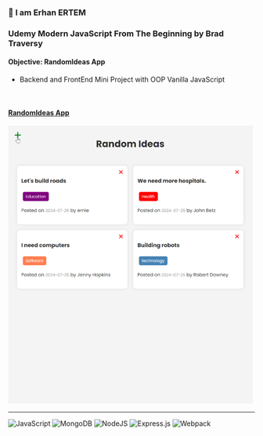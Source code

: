 ### 👋 **I am Erhan ERTEM**

### Udemy Modern JavaScript From The Beginning by Brad Traversy

#### **Objective:** RandomIdeas App

-  Backend and FrontEnd Mini Project with OOP Vanilla JavaScript

&emsp;

#### [RandomIdeas App](https://app-random-ideas.onrender.com/)
<img src="./screenshot.webp" width="500px"/>

---

![JavaScript](https://img.shields.io/badge/Javascript-%23323330.svg?style=square&logo=javascript&logoColor=%23F7DF1E) ![MongoDB](https://img.shields.io/badge/MongoDB-%234ea94b.svg?style=square&logo=mongodb&logoColor=white) ![NodeJS](https://img.shields.io/badge/node.js-6DA55F?style=square&logo=node.js&logoColor=white) ![Express.js](https://img.shields.io/badge/express.js-%23404d59.svg?style=square&logo=express&logoColor=%2361DAFB) ![Webpack](https://img.shields.io/badge/Webpack-8DD6F9?style=square&logo=Webpack&logoColor=black)
